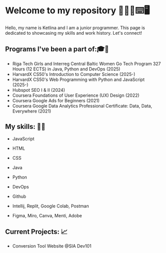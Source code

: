 # Welcome to my repository 👩🏼‍💻⌨️🖥️
Hello, my name is Ketlina and I am a junior programmer. This page is dedicated to showcasing my skills and work history. Let's connect!
## Programs I've been a part of:🎓📖
- Riga Tech Girls and Interreg Central Baltic Women Go Tech Program 327 Hours (12 ECTS) in Java, Python and DevOps (2025)
- HarvardX CS50's Introduction to Computer Science (2025-)
- HarvardX CS50's Web Programming with Python and JavaScript (2025-)
- Hubspot SEO I & II (2024)
- Coursera Foundations of User Experience (UX) Design (2022)
- Coursera Google Ads for Beginners (2021)
- Coursera Google Data Analytics Professional Certificate: Data, Data, Everywhere (2021)

## My skills: 🐍🍵
- JavaScript

- HTML

- CSS

- Java

- Python
  
- DevOps
  
- Github

- Intellij, Replit, Google Colab, Postman
  
- Figma, Miro, Canva, Menti, Adobe

## Current Projects: :chart_with_upwards_trend: 
- Conversion Tool Website @SIA Dev101

